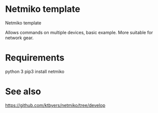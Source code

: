 # Netmiko template
Netmiko template

Allows commands on multiple devices, basic example. More suitable for network gear.

# Requirements
python 3
pip3 install netmiko

# See also
https://github.com/ktbyers/netmiko/tree/develop
